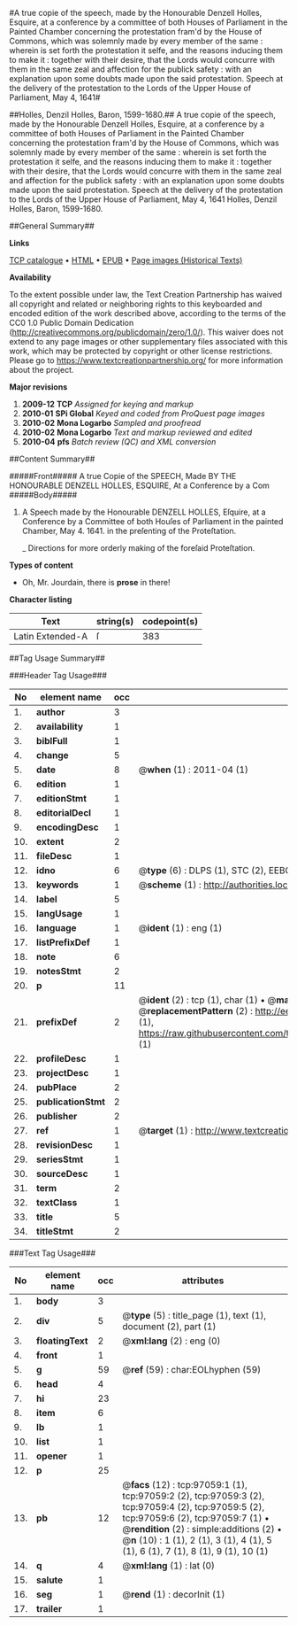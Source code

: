 #A true copie of the speech, made by the Honourable Denzell Holles, Esquire, at a conference by a committee of both Houses of Parliament in the Painted Chamber concerning the protestation fram'd by the House of Commons, which was solemnly made by every member of the same : wherein is set forth the protestation it selfe, and the reasons inducing them to make it : together with their desire, that the Lords would concurre with them in the same zeal and affection for the publick safety : with an explanation upon some doubts made upon the said protestation. Speech at the delivery of the protestation to the Lords of the Upper House of Parliament, May 4, 1641#

##Holles, Denzil Holles, Baron, 1599-1680.##
A true copie of the speech, made by the Honourable Denzell Holles, Esquire, at a conference by a committee of both Houses of Parliament in the Painted Chamber concerning the protestation fram'd by the House of Commons, which was solemnly made by every member of the same : wherein is set forth the protestation it selfe, and the reasons inducing them to make it : together with their desire, that the Lords would concurre with them in the same zeal and affection for the publick safety : with an explanation upon some doubts made upon the said protestation.
Speech at the delivery of the protestation to the Lords of the Upper House of Parliament, May 4, 1641
Holles, Denzil Holles, Baron, 1599-1680.

##General Summary##

**Links**

[TCP catalogue](http://www.ota.ox.ac.uk/tcp/)  • 
[HTML](http://tei.it.ox.ac.uk/tcp/Texts-HTML/free/A44/A44206.html)  • 
[EPUB](http://tei.it.ox.ac.uk/tcp/Texts-EPUB/free/A44/A44206.epub) • 
[Page images (Historical Texts)](https://historicaltexts.jisc.ac.uk/eebo-13065059e)

**Availability**

To the extent possible under law, the Text Creation Partnership has waived all copyright and related or neighboring rights to this keyboarded and encoded edition of the work described above, according to the terms of the CC0 1.0 Public Domain Dedication (http://creativecommons.org/publicdomain/zero/1.0/). This waiver does not extend to any page images or other supplementary files associated with this work, which may be protected by copyright or other license restrictions. Please go to https://www.textcreationpartnership.org/ for more information about the project.

**Major revisions**

1. __2009-12__ __TCP__ *Assigned for keying and markup*
1. __2010-01__ __SPi Global__ *Keyed and coded from ProQuest page images*
1. __2010-02__ __Mona Logarbo__ *Sampled and proofread*
1. __2010-02__ __Mona Logarbo__ *Text and markup reviewed and edited*
1. __2010-04__ __pfs__ *Batch review (QC) and XML conversion*

##Content Summary##

#####Front#####
A true Copie of the SPEECH, Made BY THE HONOURABLE DENZELL HOLLES, ESQUIRE, At a Conference by a Com
#####Body#####

1. A Speech made by the Honourable DENZELL HOLLES, Eſquire, at a Conference by a Committee of both Houſes of Parliament in the painted Chamber, May 4. 1641. in the preſenting of the Proteſtation.

    _ Directions for more orderly making of the foreſaid Proteſtation.

**Types of content**

  * Oh, Mr. Jourdain, there is **prose** in there!

**Character listing**


|Text|string(s)|codepoint(s)|
|---|---|---|
|Latin Extended-A|ſ|383|

##Tag Usage Summary##

###Header Tag Usage###

|No|element name|occ|attributes|
|---|---|---|---|
|1.|__author__|3||
|2.|__availability__|1||
|3.|__biblFull__|1||
|4.|__change__|5||
|5.|__date__|8| @__when__ (1) : 2011-04 (1)|
|6.|__edition__|1||
|7.|__editionStmt__|1||
|8.|__editorialDecl__|1||
|9.|__encodingDesc__|1||
|10.|__extent__|2||
|11.|__fileDesc__|1||
|12.|__idno__|6| @__type__ (6) : DLPS (1), STC (2), EEBO-CITATION (1), OCLC (1), VID (1)|
|13.|__keywords__|1| @__scheme__ (1) : http://authorities.loc.gov/ (1)|
|14.|__label__|5||
|15.|__langUsage__|1||
|16.|__language__|1| @__ident__ (1) : eng (1)|
|17.|__listPrefixDef__|1||
|18.|__note__|6||
|19.|__notesStmt__|2||
|20.|__p__|11||
|21.|__prefixDef__|2| @__ident__ (2) : tcp (1), char (1)  •  @__matchPattern__ (2) : ([0-9\-]+):([0-9IVX]+) (1), (.+) (1)  •  @__replacementPattern__ (2) : http://eebo.chadwyck.com/downloadtiff?vid=$1&page=$2 (1), https://raw.githubusercontent.com/textcreationpartnership/Texts/master/tcpchars.xml#$1 (1)|
|22.|__profileDesc__|1||
|23.|__projectDesc__|1||
|24.|__pubPlace__|2||
|25.|__publicationStmt__|2||
|26.|__publisher__|2||
|27.|__ref__|1| @__target__ (1) : http://www.textcreationpartnership.org/docs/. (1)|
|28.|__revisionDesc__|1||
|29.|__seriesStmt__|1||
|30.|__sourceDesc__|1||
|31.|__term__|2||
|32.|__textClass__|1||
|33.|__title__|5||
|34.|__titleStmt__|2||


###Text Tag Usage###

|No|element name|occ|attributes|
|---|---|---|---|
|1.|__body__|3||
|2.|__div__|5| @__type__ (5) : title_page (1), text (1), document (2), part (1)|
|3.|__floatingText__|2| @__xml:lang__ (2) : eng (0)|
|4.|__front__|1||
|5.|__g__|59| @__ref__ (59) : char:EOLhyphen (59)|
|6.|__head__|4||
|7.|__hi__|23||
|8.|__item__|6||
|9.|__lb__|1||
|10.|__list__|1||
|11.|__opener__|1||
|12.|__p__|25||
|13.|__pb__|12| @__facs__ (12) : tcp:97059:1 (1), tcp:97059:2 (2), tcp:97059:3 (2), tcp:97059:4 (2), tcp:97059:5 (2), tcp:97059:6 (2), tcp:97059:7 (1)  •  @__rendition__ (2) : simple:additions (2)  •  @__n__ (10) : 1 (1), 2 (1), 3 (1), 4 (1), 5 (1), 6 (1), 7 (1), 8 (1), 9 (1), 10 (1)|
|14.|__q__|4| @__xml:lang__ (1) : lat (0)|
|15.|__salute__|1||
|16.|__seg__|1| @__rend__ (1) : decorInit (1)|
|17.|__trailer__|1||
